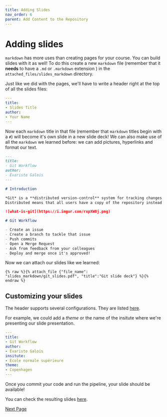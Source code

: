 ```yaml
---
title: Adding Slides
nav_order: 6
parent: Add Content to the Repository
---
```


# Adding slides

`markdown` has more uses than creating pages for your course.
You can build slides with it as well!
To do this create a new `markdown` file (remember that it **needs** to have a `.md` or `.markdown` extension ) in the `attached_files/slides_markdown` directory.

Just like we did with the pages, we'll have to write a header right at the top of all the slides files:

```yaml
---
title: 
- Slides Title
author:
- Your Name
---
```

Now each `markdown` title in that file (remember that `markdown` titles begin with a `#`) will become it's own slide in a new slide deck!
We can also make use of all the `markdown` we learned before: we can add pictures, hyperlinks and format our text.

```md
---
title: 
- Git Workflow
author:
- Évariste Galois
---

# Introduction

*Git* is a **distributed version-control** system for tracking changes in files and coordinating work on those files among multiple people.
Distributed means that all users have a copy of the repository instead of a centralized version on a server.

![what-is-git](https://i.imgur.com/rxpXW0j.png)

# Git Workflow

- Create an issue
- Create a branch to tackle that issue
- Push commits
- Open a Merge Request
- Ask from feedback from your colleagues
- Deploy and merge once it's approved!
```

Now we can attach our slides like we learned:

`{% raw %}{% attach_file {"file_name": "slides_markdown/git_slides.pdf", "title":"Git slide deck"} %}{% endraw %}`

## Customizing your slides

The header supports several configurations. They are listed <a href="https://pandoc.org/MANUAL.html#variables-for-beamer-slides" target="_blank">here</a>.

For example, we could add a *theme* or the name of the insitute where we're presenting our slide presentation.

```yaml
---
title: 
- Git Workflow
author:
- Évariste Galois
insitute:
- École normale supérieure
theme:
- Copenhagen
---
```
Once you commit your code and run the pipeline, your slide should be available! 

You can check the resulting slides <a href="https://devops-education.gitlab.io/pj-cwac-git-example/attached_files/slides_pdf/git_slides.pdf" target="_blank">here</a>.


[Next Page](https://devops-education.gitlab.io/cwac-workshop/course/adding_more_than_one_page/)